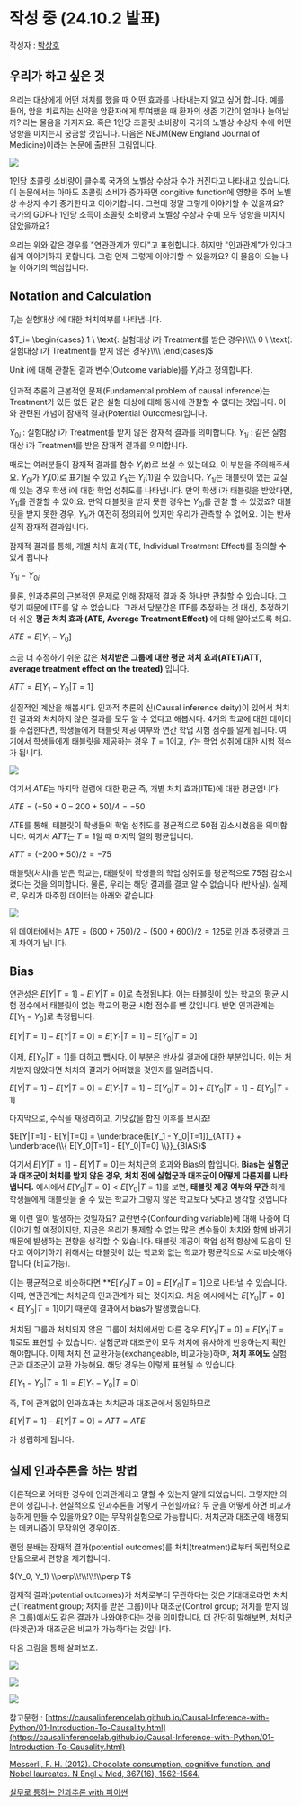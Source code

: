 # 작성 중 (24.10.2 발표)
작성자 : [박상호](https://www.linkedin.com/in/shstat1729/)

## 우리가 하고 싶은 것
우리는 대상에게 어떤 처치를 했을 때 어떤 효과를 나타내는지 알고 싶어 합니다. 예를 들어, 암을 치료하는 신약을 암환자에게 투여했을 때 환자의 생존 기간이 얼마나 늘어날까? 라는 물음을 가지지요. 혹은 1인당 초콜릿 소비량이 국가의 노벨상 수상자 수에 어떤 영향을 미치는지 궁금할 것입니다. 다음은 NEJM(New England Journal of Medicine)이라는 논문에 출판된 그림입니다.

![](../pics/Chapter1-01.png)

1인당 초콜릿 소비량이 클수록 국가의 노벨상 수상자 수가 커진다고 나타내고 있습니다. 이 논문에서는 아마도 초콜릿 소비가 증가하면 congitive function에 영향을 주어 노벨상 수상자 수가 증가한다고 이야기합니다. 그런데 정말 그렇게 이야기할 수 있을까요? 국가의 GDP나 1인당 소득이 초콜릿 소비량과 노벨상 수상자 수에 모두 영향을 미치지 않았을까요?

우리는 위와 같은 경우를 "연관관계가 있다"고 표현합니다. 하지만 "인과관계"가 있다고 쉽게 이야기하지 못합니다. 그럼 언제 그렇게 이야기할 수 있을까요? 이 물음이 오늘 나눌 이야기의 핵심입니다.

## Notation and Calculation
$T_i$는 실험대상 i에 대한 처치여부를 나타냅니다.

$T_i=
\begin{cases}
1 \ \text{: 실험대상 i가 Treatment를 받은 경우}\\\\
0 \ \text{: 실험대상 i가 Treatment를 받지 않은 경우}\\\\
\end{cases}$

Unit i에 대해 관찰된 결과 변수(Outcome variable)를 $Y_i$라고 정의합니다.

인과적 추론의 근본적인 문제(Fundamental problem of causal inference)는 Treatment가 있든 없든 같은 실험 대상에 대해 동시에 관찰할 수 없다는 것입니다. 이와 관련된 개념이 잠재적 결과(Potential Outcomes)입니다.

$Y_{0i}$ : 실험대상 i가 Treatment를 받지 않은 잠재적 결과를 의미합니다.
$Y_{1i}$ : 같은 실험대상 i가 Treatment를 받은 잠재적 결과를 의미합니다.

때로는 여러분들이 잠재적 결과를 함수 $Y_i(t)$로 보실 수 있는데요, 이 부분을 주의해주세요. $Y_{0i}$가 $Y_i(0)$로 표기될 수 있고 $Y_{1i}$는 $Y_i(1)$일 수 있습니다. $Y_{1i}$는 태블릿이 있는 교실에 있는 경우 학생 i에 대한 학업 성취도를 나타냅니다. 만약 학생 i가 태블릿을 받았다면, $Y_{1i}$를 관찰할 수 있어요. 만약 태블릿을 받지 못한 경우는 $Y_{0i}$를 관찰 할 수 있겠죠? 태블릿을 받지 못한 경우, $Y_{1i}$가 여전히 정의되어 있지만 우리가 관측할 수 없어요. 이는 반사실적 잠재적 결과입니다.

잠재적 결과를 통해, 개별 처치 효과(ITE, Individual Treatment Effect)를 정의할 수 있게 됩니다.

$Y_{1i} - Y_{0i}$

물론, 인과추론의 근본적인 문제로 인해 잠재적 결과 중 하나만 관찰할 수 있습니다. 그렇기 때문에 ITE를 알 수 없습니다. 그래서 당분간은 ITE를 추정하는 것 대신, 추정하기 더 쉬운 **평균 처치 효과 (ATE, Average Treatment Effect)** 에 대해 알아보도록 해요.

$ATE = E[Y_1 - Y_0]$

조금 더 추정하기 쉬운 값은 **처치받은 그룹에 대한 평균 처치 효과(ATET/ATT, average treatment effect on the treated)** 입니다.

$ATT = E[Y_1 - Y_0 | T=1]$

실질적인 계산을 해봅시다. 인과적 추론의 신(Causal inference deity)이 있어서 처치한 결과와 처치하지 않은 결과를 모두 알 수 있다고 해봅시다. 4개의 학교에 대한 데이터를 수집한다면, 학생들에게 태블릿 제공 여부와 연간 학업 시험 점수를 알게 됩니다. 여기에서 학생들에게 태블릿을 제공하는 경우 $T=1$이고, $Y$는 학업 성취에 대한 시험 점수가 됩니다.

![](../pics/Chapter1-02.png)

여기서 $ATE$는 마지막 컬럼에 대한 평균 즉, 개별 처치 효과(ITE)에 대한 평균입니다.

$ATE=(-50 + 0 - 200 + 50)/4 = -50$

ATE를 통해, 태블릿이 학생들의 학업 성취도를 평균적으로 50점 감소시켰음을 의미합니다. 여기서 $ATT$는 $T=1$일 때 마지막 열의 평균입니다.

$ATT=(- 200 + 50)/2 = -75$

태블릿(처치)을 받은 학교는, 태블릿이 학생들의 학업 성취도를 평균적으로 75점 감소시켰다는 것을 의미합니다. 물론, 우리는 해당 결과를 결코 알 수 없습니다 (반사실). 실제로, 우리가 마주한 데이터는 아래와 같습니다.

![](../pics/Chapter1-03.png)

위 데이터에서는 $ATE=(600+750)/2 - (500 + 600)/2 = 125$로 인과 추정량과 크게 차이가 납니다.

## Bias
연관성은 $E[Y|T=1] - E[Y|T=0]$로 측정됩니다. 이는 태블릿이 있는 학교의 평균 시험 점수에서 태블릿이 없는 학교의 평균 시험 점수를 뺀 값입니다. 반면 인과관계는 $E[Y_1 - Y_0]$로 측정됩니다.

$E[Y|T=1] - E[Y|T=0] = E[Y_1|T=1] - E[Y_0|T=0]$

이제, $E[Y_0|T=1]$를 더하고 뺍시다. 이 부분은 반사실 결과에 대한 부분입니다. 이는 처치받지 않았다면 처치의 결과가 어떠했을 것인지를 알려줍니다.

$E[Y|T=1] - E[Y|T=0] = E[Y_1|T=1] - E[Y_0|T=0] + E[Y_0|T=1] - E[Y_0|T=1]$

마지막으로, 수식을 재정리하고, 기댓값을 합친 이후를 보시죠!
     
$E[Y|T=1] - E[Y|T=0] = \underbrace{E[Y_1 - Y_0|T=1]}_{ATT} + \underbrace{\\{ E[Y_0|T=1] - E[Y_0|T=0] \\}}_{BIAS}$


여기서 $E[Y|T=1] - E[Y|T=0]$는 처치군의 효과와 Bias의 합입니다. **Bias는 실험군과 대조군이 처치를 받지 않은 경우, 처치 전에 실험군과 대조군이 어떻게 다른지를 나타냅니다.** 예시에서 $E[Y_0|T=0] < E[Y_0|T=1]$를 보면, **태블릿 제공 여부와 무관** 하게 학생들에게 태블릿을 줄 수 있는 학교가 그렇지 않은 학교보다 낫다고 생각할 것입니다. 

왜 이런 일이 발생하는 것일까요? 교란변수(Confounding variable)에 대해 나중에 더 이야기 할 예정이지만, 지금은 우리가 통제할 수 없는 많은 변수들이 처치와 함께 바뀌기 때문에 발생하는 편향을 생각할 수 있습니다. 태블릿 제공이 학업 성적 향상에 도움이 된다고 이야기하기 위해서는 태블릿이 있는 학교와 없는 학교가 평균적으로 서로 비슷해야 합니다 (비교가능).

이는 평균적으로 비슷하다면 **$E[Y_0|T=0] = E[Y_0|T=1]$으로 나타낼 수 있습니다. 이때, 연관관계는 처치군의 인과관계가 되는 것이지요. 처음 예시에서는 $E[Y_0|T=0] < E[Y_0|T=1]$이기 때문에 결과에서 bias가 발생했습니다.

처치된 그룹과 처치되지 않은 그룹이 처치에서만 다른 경우 $E[Y_1|T=0] = E[Y_1|T=1]$로도 표현할 수 있습니다. 실험군과 대조군이 모두 처치에 유사하게 반응하는지 확인해야합니다. 이제 처치 전 교환가능(exchangeable, 비교가능)하며, **처치 후에도** 실험군과 대조군이 교환 가능해요. 해당 경우는 이렇게 표현될 수 있습니다.

$E[Y_1 - Y_0|T=1]=E[Y_1 - Y_0|T=0]$

즉, T에 관계없이 인과효과는 처치군과 대조군에서 동일하므로 

$E[Y|T=1] - E[Y|T=0] = ATT = ATE$

가 성립하게 됩니다.


## 실제 인과추론을 하는 방법

이론적으로 어떠한 경우에 인과관계라고 말할 수 있는지 알게 되었습니다. 그렇지만 의문이 생깁니다. 현실적으로 인과추론을 어떻게 구현할까요? 두 군을 어떻게 하면 비교가능하게 만들 수 있을까요? 이는 무작위실험으로 가능합니다. 처치군과 대조군에 배정되는 메커니즘이 무작위인 경우이죠.

랜덤 분배는 잠재적 결과(potential outcomes)를 처치(treatment)로부터 독립적으로 만듦으로써 편향을 제거합니다.

$(Y_0, Y_1) \\perp\\!\\!\\!\\perp T$

잠재적 결과(potential outcomes)가 처치로부터 무관하다는 것은 기대대로라면 처치군(Treatment group; 처치를 받은 그룹)이나 대조군(Control group; 처치를 받지 않은 그룹)에서도 같은 결과가 나와야한다는 것을 의미합니다. 더 간단히 말해보면, 처치군(타겟군)과 대조군은 비교가 가능하다는 것입니다.

다음 그림을 통해 살펴보죠.

![](../pics/Chapter1-04.png)

![](../pics/Chapter1-05.png)

![](../pics/Chapter1-06.png)


참고문헌 : [https://causalinferencelab.github.io/Causal-Inference-with-Python/01-Introduction-To-Causality.html](https://causalinferencelab.github.io/Causal-Inference-with-Python/01-Introduction-To-Causality.html)

[Messerli, F. H. (2012). Chocolate consumption, cognitive function, and Nobel laureates. N Engl J Med, 367(16), 1562-1564.](https://cbb.sjtu.edu.cn/~jingli/courses/2018fall/bi372/files/NEJM.pdf)

[실무로 통하는 인과추론 with 파이썬](https://product.kyobobook.co.kr/detail/S000212577153)